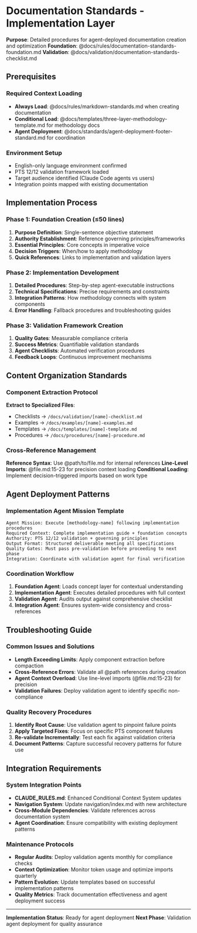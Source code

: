 # Documentation Standards - Implementation Layer

**Purpose**: Detailed procedures for agent-deployed documentation creation and optimization
**Foundation**: @docs/rules/documentation-standards-foundation.md
**Validation**: @docs/validation/documentation-standards-checklist.md

## Prerequisites

### Required Context Loading
- **Always Load**: @docs/rules/markdown-standards.md when creating documentation
- **Conditional Load**: @docs/templates/three-layer-methodology-template.md for methodology docs
- **Agent Deployment**: @docs/standards/agent-deployment-footer-standard.md for coordination

### Environment Setup
- English-only language environment confirmed
- PTS 12/12 validation framework loaded
- Target audience identified (Claude Code agents vs users)
- Integration points mapped with existing documentation

## Implementation Process

### Phase 1: Foundation Creation (≤50 lines)
1. **Purpose Definition**: Single-sentence objective statement
2. **Authority Establishment**: Reference governing principles/frameworks
3. **Essential Principles**: Core concepts in imperative voice
4. **Decision Triggers**: When/how to apply methodology
5. **Quick References**: Links to implementation and validation layers

### Phase 2: Implementation Development
1. **Detailed Procedures**: Step-by-step agent-executable instructions
2. **Technical Specifications**: Precise requirements and constraints
3. **Integration Patterns**: How methodology connects with system components
4. **Error Handling**: Fallback procedures and troubleshooting guides

### Phase 3: Validation Framework Creation
1. **Quality Gates**: Measurable compliance criteria
2. **Success Metrics**: Quantifiable validation standards
3. **Agent Checklists**: Automated verification procedures
4. **Feedback Loops**: Continuous improvement mechanisms

## Content Organization Standards

### Component Extraction Protocol
**Extract to Specialized Files**:
- Checklists → `/docs/validation/[name]-checklist.md`
- Examples → `/docs/examples/[name]-examples.md`
- Templates → `/docs/templates/[name]-template.md`
- Procedures → `/docs/procedures/[name]-procedure.md`

### Cross-Reference Management
**Reference Syntax**: Use @path/to/file.md for internal references
**Line-Level Imports**: @file.md:15-23 for precision context loading
**Conditional Loading**: Implement decision-triggered imports based on work type

## Agent Deployment Patterns

### Implementation Agent Mission Template
```
Agent Mission: Execute [methodology-name] following implementation procedures
Required Context: Complete implementation guide + foundation concepts
Authority: PTS 12/12 validation + governing principles
Output Format: Structured deliverable meeting all specifications
Quality Gates: Must pass pre-validation before proceeding to next phase
Integration: Coordinate with validation agent for final verification
```

### Coordination Workflow
1. **Foundation Agent**: Loads concept layer for contextual understanding
2. **Implementation Agent**: Executes detailed procedures with full context
3. **Validation Agent**: Audits output against comprehensive checklist
4. **Integration Agent**: Ensures system-wide consistency and cross-references

## Troubleshooting Guide

### Common Issues and Solutions
- **Length Exceeding Limits**: Apply component extraction before compaction
- **Cross-Reference Errors**: Validate all @path references during creation
- **Agent Context Overload**: Use line-level imports (@file.md:15-23) for precision
- **Validation Failures**: Deploy validation agent to identify specific non-compliance

### Quality Recovery Procedures
1. **Identify Root Cause**: Use validation agent to pinpoint failure points
2. **Apply Targeted Fixes**: Focus on specific PTS component failures
3. **Re-validate Incrementally**: Test each fix against validation criteria
4. **Document Patterns**: Capture successful recovery patterns for future use

## Integration Requirements

### System Integration Points
- **CLAUDE_RULES.md**: Enhanced Conditional Context System updates
- **Navigation System**: Update navigation/index.md with new architecture
- **Cross-Module Dependencies**: Validate references across documentation system
- **Agent Coordination**: Ensure compatibility with existing deployment patterns

### Maintenance Protocols
- **Regular Audits**: Deploy validation agents monthly for compliance checks
- **Context Optimization**: Monitor token usage and optimize imports quarterly
- **Pattern Evolution**: Update templates based on successful implementation patterns
- **Quality Metrics**: Track documentation effectiveness and agent deployment success

---

**Implementation Status**: Ready for agent deployment
**Next Phase**: Validation agent deployment for quality assurance